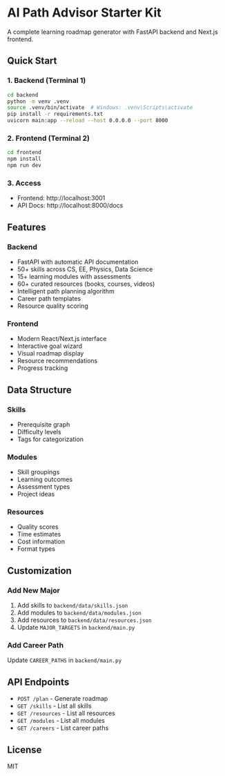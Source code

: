# AI Path Advisor Starter Kit

A complete learning roadmap generator with FastAPI backend and Next.js frontend.

## Quick Start

### 1. Backend (Terminal 1)
```bash
cd backend
python -m venv .venv
source .venv/bin/activate  # Windows: .venv\Scripts\activate
pip install -r requirements.txt
uvicorn main:app --reload --host 0.0.0.0 --port 8000
```

### 2. Frontend (Terminal 2)
```bash
cd frontend
npm install
npm run dev
```

### 3. Access
- Frontend: http://localhost:3001
- API Docs: http://localhost:8000/docs

## Features

### Backend
- FastAPI with automatic API documentation
- 50+ skills across CS, EE, Physics, Data Science
- 15+ learning modules with assessments
- 60+ curated resources (books, courses, videos)
- Intelligent path planning algorithm
- Career path templates
- Resource quality scoring

### Frontend
- Modern React/Next.js interface
- Interactive goal wizard
- Visual roadmap display
- Resource recommendations
- Progress tracking

## Data Structure

### Skills
- Prerequisite graph
- Difficulty levels
- Tags for categorization

### Modules
- Skill groupings
- Learning outcomes
- Assessment types
- Project ideas

### Resources
- Quality scores
- Time estimates
- Cost information
- Format types

## Customization

### Add New Major
1. Add skills to `backend/data/skills.json`
2. Add modules to `backend/data/modules.json`
3. Add resources to `backend/data/resources.json`
4. Update `MAJOR_TARGETS` in `backend/main.py`

### Add Career Path
Update `CAREER_PATHS` in `backend/main.py`

## API Endpoints

- `POST /plan` - Generate roadmap
- `GET /skills` - List all skills
- `GET /resources` - List all resources
- `GET /modules` - List all modules
- `GET /careers` - List career paths

## License
MIT
